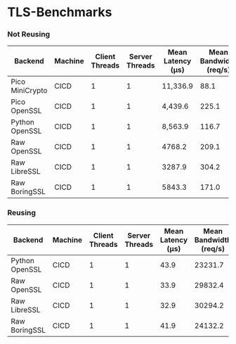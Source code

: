 # TLS-Benchmarks

### Not Reusing

| Backend         | Machine | Client Threads | Server Threads | Mean Latency (μs) | Mean Bandwidth (req/s) |
| --------------- | ------- | -------------- | -------------- | ----------------- | ---------------------- |
| Pico MiniCrypto | CICD    | 1              | 1              | 11,336.9          | 88.1                   |
| Pico OpenSSL    | CICD    | 1              | 1              | 4,439.6           | 225.1                  |
| Python OpenSSL  | CICD    | 1              | 1              | 8,563.9           | 116.7                  |
| Raw OpenSSL     | CICD    | 1              | 1              | 4768.2            | 209.1                  |
| Raw LibreSSL    | CICD    | 1              | 1              | 3287.9            | 304.2                  |
| Raw BoringSSL   | CICD    | 1              | 1              | 5843.3            | 171.0                  |

### Reusing

| Backend        | Machine | Client Threads | Server Threads | Mean Latency (μs) | Mean Bandwidth (req/s) |
| -------------- | ------- | -------------- | -------------- | ----------------- | ---------------------- |
| Python OpenSSL | CICD    | 1              | 1              | 43.9              | 23231.7                |
| Raw OpenSSL    | CICD    | 1              | 1              | 33.9              | 29832.4                |
| Raw LibreSSL   | CICD    | 1              | 1              | 32.9              | 30294.2                |
| Raw BoringSSL  | CICD    | 1              | 1              | 41.9              | 24132.2                |
